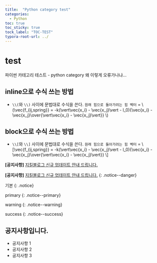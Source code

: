 ```yaml
---
title:  "Python category test"
categories:
  - Python
toc: true
toc_sticky: true
tock_label: "TOC-TEST"
typora-root-url: ../
---
```


# test
파이썬 카테고리 테스트 - python category
왜 이렇게 오류가나냐...

## inline으로 수식 쓰는 방법
- `\\(`와 `\\)` 사이에 문법대로 수식을 쓴다.
`원래 힘으로 돌아가려는 힘 벡터` = \\(\vec{f_{ij,spring}} = -k(\vert\vec{x_i} - \vec{x_j}\vert - l_0){\vec{x_i} - \vec{x_j}\over{\vert\vec{x_i} - \vec{x_j}\vert}} \\)

## block으로 수식 쓰는 방법
- `\\[`와 `\\]` 사이에 문법대로 수식을 쓴다.
`원래 힘으로 돌아가려는 힘 벡터` = \\[\vec{f_{ij,spring}} = -k(\vert\vec{x_i} - \vec{x_j}\vert - l_0){\vec{x_i} - \vec{x_j}\over{\vert\vec{x_i} - \vec{x_j}\vert}} \\]



<!-- NOTICE 전 -->
**[공지사항]** [지킬블로그 신규 업데이트 안내 드립니다.](https://mmistakes.github.io/minimal-mistakes/docs/quick-start-guide/)

<!-- NOTICE 후 -->
**[공지사항]** [지킬블로그 신규 업데이트 안내 드립니다.](https://mmistakes.github.io/minimal-mistakes/docs/quick-start-guide/)
{: .notice--danger}

기본
{: .notice}

primary 
{: .notice--primary}

warning
{: .notice--warning}

success
{: .notice--success}

<!-- 공지사항을 여러개 감싸는 방법 (표현방법) -->
<div class="notice">
<h2>공지사항입니다.</h2>
<ul>
    <li>공지사항 1</li>
    <li>공지사항 2</li>
    <li>공지사항 3</li>
</ul>
</div>